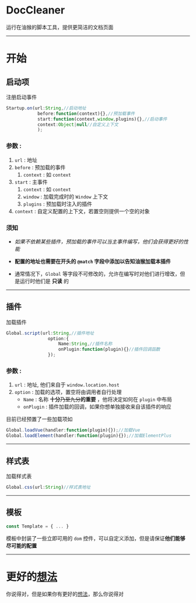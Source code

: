 # DocCleaner
运行在油猴的脚本工具，提供更简洁的文档页面

---
# 开始
## 启动项
注册启动事件
``` js
Startup.on(url:String,//启动地址
            before:function(context){},//预加载事件
            start:function(context,window,plugins){},//启动事件
            context:Object|null//自定义上下文
            );
```
### 参数 :
1. `url` : 地址   
2. `before` : 预加载的事件  
    1. `context` : 如 `context`
3. `start` : 主事件   
    1. `context` : 如 `context`   
    2. `window` : 加载完成时的 `Window` 上下文   
    3. `plugins` : 预加载时注入的插件
4. `context` : 自定义配置的上下文，若置空则提供一个空的对象

### **须知**
+ *如果不依赖某些插件，预加载的事件可以当主事件编写，他们会获得更好的性能*

+ **配置的地址也需要在开头的 `@match` 字段中添加以告知油猴加载本插件**
+ 通常情况下，`Global` 等字段不可修改的，允许在编写时对他们进行增改，但是运行时他们是 **只读** 的
---


## 插件
加载插件
``` ts
Global.script(url:String,//插件地址
                option:{
                    Name:String,//插件名称
                    onPlugin:function(plugin){}//插件回调函数
                });
```
### 参数 :
1. `url` : 地址, 他们来自于 `window.location.host`   
2. `option` : 加载的选项，置空将由调用者自行处理   
    + `Name` : 名称 **十分**~~乃至九分~~**的重要** ，他将决定如何在 `plugin` 中布局
    + `onPlugin` : 插件加载的回调，如果你想单独接收来自该插件的响应

目前已经预置了一些加载项如
``` js
Global.loadVue(handler:function(plugin){});//加载Vue
Global.loadElement(handler:function(plugin){});//加载ElementPlus
```

---
## 样式表
加载样式表
``` js
Global.css(url:String)//样式表地址
```
---
## 模板
``` js
const Template = { ... }
```
模板中封装了一些立即可用的 `dom` 控件，可以自定义添加，但是请保证**他们能够尽可能的配置**

---

# 更好的[想法](#更好的想法)
你说得对，但是如果你有更好的[想法](#更好的想法)，那么你说得对